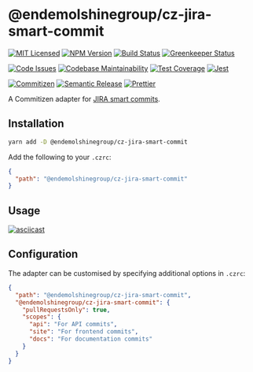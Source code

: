 # @endemolshinegroup/cz-jira-smart-commit

[![MIT Licensed][icon-license]][link-license]
[![NPM Version][icon-npm]][link-npm]
[![Build Status][icon-ci]][link-ci]
[![Greenkeeper Status][icon-greenkeeper]][link-greenkeeper]

[![Code Issues][icon-issues]][link-issues]
[![Codebase Maintainability][icon-maintainability]][link-maintainability]
[![Test Coverage][icon-coverage]][link-coverage]
[![Jest][icon-jest]][link-jest]

[![Commitizen][icon-commitizen]][link-commitizen]
[![Semantic Release][icon-semantic-release]][link-semantic-release]
[![Prettier][icon-prettier]][link-prettier]

A Commitizen adapter for [JIRA smart commits][link-smart-commits].

[link-smart-commits]: https://confluence.atlassian.com/display/FISHEYE/Using+smart+commits

## Installation

```bash
yarn add -D @endemolshinegroup/cz-jira-smart-commit
```

Add the following to your `.czrc`:

```json
{
  "path": "@endemolshinegroup/cz-jira-smart-commit"
}
```

## Usage

[![asciicast][icon-asciicast]][link-asciicast]

## Configuration

The adapter can be customised by specifying additional options in `.czrc`:

```json
{
  "path": "@endemolshinegroup/cz-jira-smart-commit",
  "@endemolshinegroup/cz-jira-smart-commit": {
    "pullRequestsOnly": true,
    "scopes": {
      "api": "For API commits",
      "site": "For frontend commits",
      "docs": "For documentation commits"
    }
  }
}
```

[icon-license]: https://img.shields.io/github/license/EndemolShineGroup/cz-jira-smart-commit.svg?longCache=true&style=flat-square
[link-license]: LICENSE
[icon-npm]: https://img.shields.io/npm/v/@endemolshinegroup/cz-jira-smart-commit.svg?longCache=true&style=flat-square
[link-npm]: https://www.npmjs.com/package/@endemolshinegroup/cz-jira-smart-commit
[icon-ci]: https://img.shields.io/travis/com/EndemolShineGroup/cz-jira-smart-commit.svg?longCache=true&style=flat-square
[link-ci]: https://travis-ci.com/EndemolShineGroup/cz-jira-smart-commit
[icon-greenkeeper]: https://img.shields.io/badge/greenkeeper-enabled-brightgreen.svg?longCache=true&style=flat-square
[link-greenkeeper]: https://greenkeeper.io/

[icon-issues]: https://img.shields.io/codeclimate/issues/EndemolShineGroup/cz-jira-smart-commit.svg?longCache=true&style=flat-square
[link-issues]: https://codeclimate.com/github/EndemolShineGroup/cz-jira-smart-commit/issues
[icon-maintainability]: https://img.shields.io/codeclimate/maintainability/EndemolShineGroup/cz-jira-smart-commit.svg?longCache=true&style=flat-square
[link-maintainability]: https://codeclimate.com/github/EndemolShineGroup/cz-jira-smart-commit
[icon-coverage]: https://img.shields.io/codecov/c/github/EndemolShineGroup/cz-jira-smart-commit/develop.svg?longCache=true&style=flat-square
[link-coverage]: https://codecov.io/gh/EndemolShineGroup/cz-jira-smart-commit

[icon-jest]: https://img.shields.io/badge/tested_with-jest-99424f.svg?longCache=true&style=flat-square
[link-jest]: https://jestjs.io/

[icon-commitizen]: https://img.shields.io/badge/commitizen-friendly-brightgreen.svg?longCache=true&style=flat-square
[link-commitizen]: http://commitizen.github.io/cz-cli/
[icon-semantic-release]: https://img.shields.io/badge/%20%20%F0%9F%93%A6%F0%9F%9A%80-semantic--release-e10079.svg?longCache=true&style=flat-square
[link-semantic-release]: https://semantic-release.gitbooks.io/semantic-release/
[icon-prettier]: https://img.shields.io/badge/code_style-prettier-ff69b4.svg?longCache=true&style=flat-square
[link-prettier]: https://prettier.io/

[icon-asciicast]: https://asciinema.org/a/bvWYX4U9OY455fxZ7zFTRB9Mv.svg
[link-asciicast]: https://asciinema.org/a/bvWYX4U9OY455fxZ7zFTRB9Mv
